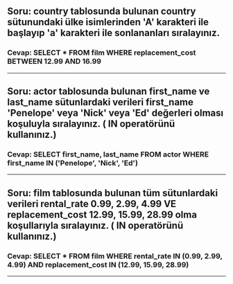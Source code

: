 ## Soru: country tablosunda bulunan country sütunundaki ülke isimlerinden 'A' karakteri ile başlayıp 'a' karakteri ile sonlananları sıralayınız.
### Cevap: SELECT * FROM film WHERE replacement_cost BETWEEN 12.99 AND 16.99
<hr/>

## Soru: actor tablosunda bulunan first_name ve last_name sütunlardaki verileri first_name 'Penelope' veya 'Nick' veya 'Ed' değerleri olması koşuluyla sıralayınız. ( IN operatörünü kullanınız.)
### Cevap: SELECT first_name, last_name FROM actor WHERE first_name IN ('Penelope', 'Nick', 'Ed')
<hr/>

## Soru: film tablosunda bulunan tüm sütunlardaki verileri rental_rate 0.99, 2.99, 4.99 VE replacement_cost 12.99, 15.99, 28.99 olma koşullarıyla sıralayınız. ( IN operatörünü kullanınız.)
### Cevap: SELECT * FROM film WHERE rental_rate IN (0.99, 2.99, 4.99) AND replacement_cost IN (12.99, 15.99, 28.99)
<hr/>

